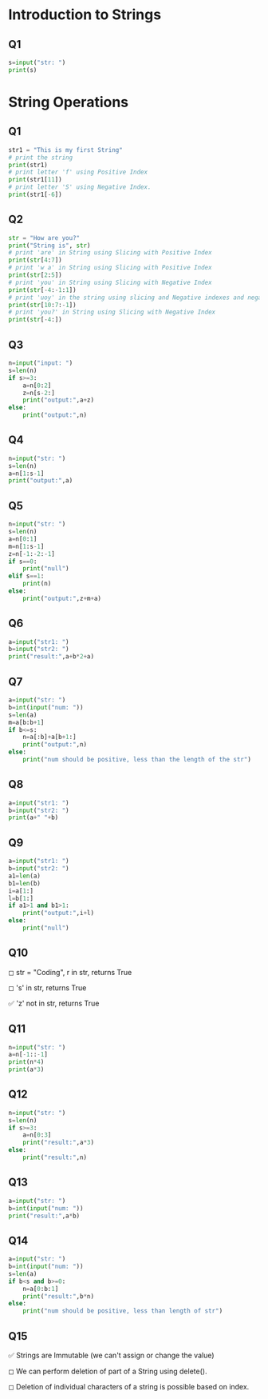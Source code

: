 # Introduction to Strings



## Q1


```python
s=input("str: ")
print(s)
```

# String Operations

## Q1


```python
str1 = "This is my first String"
# print the string
print(str1)
# print letter 'f' using Positive Index
print(str1[11])
# print letter 'S' using Negative Index.
print(str1[-6])
```

## Q2


```python
str = "How are you?"
print("String is", str)
# print 'are' in String using Slicing with Positive Index
print(str[4:7])
# print 'w a' in String using Slicing with Positive Index
print(str[2:5])
# print 'you' in String using Slicing with Negative Index
print(str[-4:-1:1])
# print 'uoy' in the string using slicing and Negative indexes and negative step
print(str[10:7:-1])
# print 'you?' in String using Slicing with Negative Index
print(str[-4:])
```

## Q3


```python
n=input("input: ")
s=len(n)
if s>=3:
    a=n[0:2]
    z=n[s-2:]
    print("output:",a+z)
else:
    print("output:",n)
```

## Q4


```python
n=input("str: ")
s=len(n)
a=n[1:s-1]
print("output:",a)
```

## Q5


```python
n=input("str: ")
s=len(n)
a=n[0:1]
m=n[1:s-1]
z=n[-1:-2:-1]
if s==0:
    print("null")
elif s==1:
    print(n)
else:
    print("output:",z+m+a)
```

## Q6


```python
a=input("str1: ")
b=input("str2: ")
print("result:",a+b*2+a)
```

## Q7


```python
a=input("str: ")
b=int(input("num: "))
s=len(a)
m=a[b:b+1]
if b<=s:
    n=a[:b]+a[b+1:]
    print("output:",n)
else:
    print("num should be positive, less than the length of the str")
```

## Q8


```python
a=input("str1: ")
b=input("str2: ")
print(a+" "+b)
```

## Q9


```python
a=input("str1: ")
b=input("str2: ")
a1=len(a)
b1=len(b)
i=a[1:]
l=b[1:]
if a1>1 and b1>1:
    print("output:",i+l)
else:
    print("null")

```

## Q10

◻ str = "Coding", r in str, returns True

◻ 's' in str, returns True

✅ 'z' not in str, returns True

## Q11


```python
n=input("str: ")
a=n[-1::-1]
print(n*4)
print(a*3)
```

## Q12


```python
n=input("str: ")
s=len(n)
if s>=3:
    a=n[0:3]
    print("result:",a*3)
else:
    print("result:",n)
```

## Q13


```python
a=input("str: ")
b=int(input("num: "))
print("result:",a*b)
```

## Q14


```python
a=input("str: ")
b=int(input("num: "))
s=len(a)
if b<s and b>=0:
    n=a[0:b:1]
    print("result:",b*n)
else:
    print("num should be positive, less than length of str")
```

## Q15

✅ Strings are Immutable (we can't assign or change the value)
                       
◻ We can perform deletion of part of a String using delete().
                       
◻ Deletion of individual characters of a string is possible based on index.
